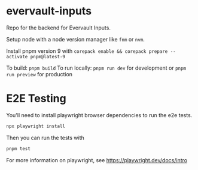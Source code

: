 # evervault-inputs

Repo for the backend for Evervault Inputs.

Setup node with a node version manager like `fnm` or `nvm`.

Install pnpm version 9 with `corepack enable && corepack prepare --activate pnpm@latest-9`

To build: `pnpm build`
To run locally: `pnpm run dev` for development or `pnpm run preview` for production

# E2E Testing

You'll need to install playwright browser dependencies to run the e2e tests.

```bash
npx playwright install
```

Then you can run the tests with

```bash
pnpm test
```

For more information on playwright, see https://playwright.dev/docs/intro
